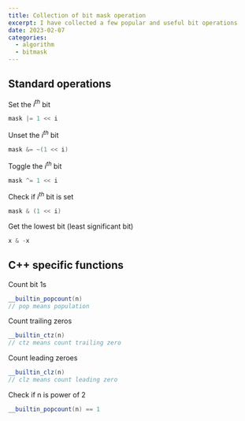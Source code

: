 ```yaml
---
title: Collection of bit mask operation
excerpt: I have collected a few popular and useful bit operations
date: 2023-02-07
categories:
  - algorithm
  - bitmask
---
```


## Standard operations

Set the $i^{th}$ bit

```cpp
mask |= 1 << i
```

Unset the $i^{th}$ bit

```cpp
mask &= ~(1 << i)
```

Toggle the $i^{th}$ bit

```cpp
mask ^= 1 << i
```

Check if $i^{th}$ bit is set

```cpp
mask & (1 << i)
```

Get the lowest bit (least significant bit)

```cpp
x & -x
```

## C++ specific functions

Count bit 1s

```cpp
__builtin_popcount(n)
// pop means population
```

Count trailing zeros

```cpp
__builtin_ctz(n)
// ctz means count trailing zero
```

Count leading zeroes

```cpp
__builtin_clz(n)
// clz means count leading zero
```

Check if n is power of 2

```cpp
__builtin_popcount(n) == 1
```
